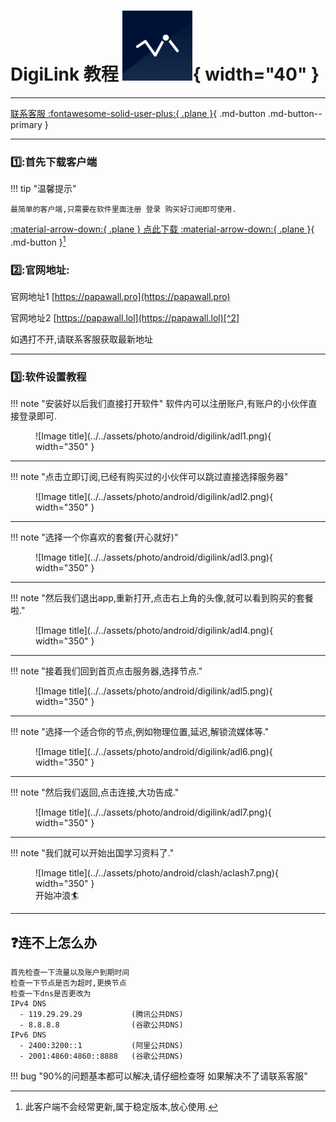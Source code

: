 # DigiLink 教程  ![Image title](../../assets/photo/win/digilink/digilinklogo.png){ width="40" }
---

[联系客服 :fontawesome-solid-user-plus:{ .plane }](../../chat.html){ .md-button .md-button--primary }

---

### 1️⃣:首先下载客户端
!!! tip "温馨提示"
    
    最简单的客户端,只需要在软件里面注册 登录 购买好订阅即可使用.
    
[:material-arrow-down:{ .plane } 点此下载 :material-arrow-down:{ .plane }](https://down.papawall.cc/Digilink_1.3.10.apk){ .md-button }[^1] 

### 2️⃣:官网地址:

官网地址1 [https://papawall.pro](https://papawall.pro)

官网地址2 [https://papawall.lol](https://papawall.lol)[^2] 

如遇打不开,请联系客服获取最新地址

---

### 3️⃣:软件设置教程

!!! note "安装好以后我们直接打开软件"
    软件内可以注册账户,有账户的小伙伴直接登录即可.
<figure markdown="span">
![Image title](../../assets/photo/android/digilink/adl1.png){ width="350" }
  <figcaption></figcaption>
</figure> 

---

!!! note "点击立即订阅,已经有购买过的小伙伴可以跳过直接选择服务器"
<figure markdown="span">
![Image title](../../assets/photo/android/digilink/adl2.png){ width="350" }
</figure>

---

!!! note "选择一个你喜欢的套餐(开心就好)"
<figure markdown="span">
![Image title](../../assets/photo/android/digilink/adl3.png){ width="350" }
</figure>

---

!!! note "然后我们退出app,重新打开,点击右上角的头像,就可以看到购买的套餐啦."
<figure markdown="span">
![Image title](../../assets/photo/android/digilink/adl4.png){ width="350" }
</figure>

---

!!! note "接着我们回到首页点击服务器,选择节点."
<figure markdown="span">
![Image title](../../assets/photo/android/digilink/adl5.png){ width="350" }
</figure>

---

!!! note "选择一个适合你的节点,例如物理位置,延迟,解锁流媒体等."
<figure markdown="span">
![Image title](../../assets/photo/android/digilink/adl6.png){ width="350" }
</figure>

---

!!! note "然后我们返回,点击连接,大功告成."
<figure markdown="span">
![Image title](../../assets/photo/android/digilink/adl7.png){ width="350" }
</figure>

---

!!! note "我们就可以开始出国学习资料了."
<figure markdown="span">
![Image title](../../assets/photo/android/clash/aclash7.png){ width="350" }
  <figcaption>开始冲浪🏄‍</figcaption>
</figure>

---

## ❓连不上怎么办
    首先检查一下流量以及账户到期时间
    检查一下节点是否为超时,更换节点
    检查一下dns是否更改为
    IPv4 DNS
      - 119.29.29.29           (腾讯公共DNS)
      - 8.8.8.8                (谷歌公共DNS)
    IPv6 DNS
      - 2400:3200::1           (阿里公共DNS)
      - 2001:4860:4860::8888   (谷歌公共DNS)
!!! bug "90%的问题基本都可以解决,请仔细检查呀 如果解决不了请联系客服"



[^1]: 此客户端不会经常更新,属于稳定版本,放心使用.
[^2]: 官网地址 [https://papawall.pro](https://papawall.pro)







[^1]: Digilink的客户端为一体客户端(注册,登录,购买,连接)一般无需更新.
[^2]: 官网地址 [https://papawall.pro](https://papawall.pro)
